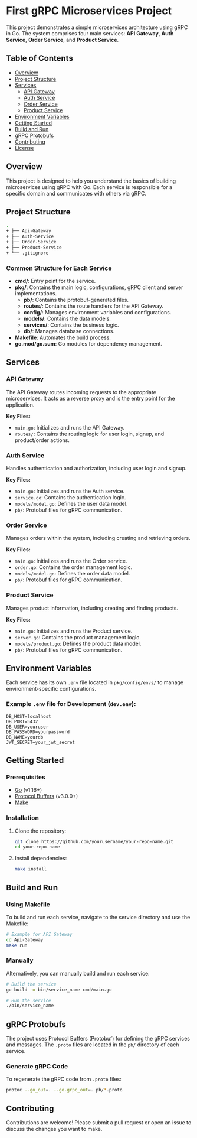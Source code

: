 
# First gRPC Microservices Project

This project demonstrates a simple microservices architecture using gRPC in Go. The system comprises four main services: **API Gateway**, **Auth Service**, **Order Service**, and **Product Service**.

## Table of Contents

- [Overview](#overview)
- [Project Structure](#project-structure)
- [Services](#services)
  - [API Gateway](#api-gateway)
  - [Auth Service](#auth-service)
  - [Order Service](#order-service)
  - [Product Service](#product-service)
- [Environment Variables](#environment-variables)
- [Getting Started](#getting-started)
- [Build and Run](#build-and-run)
- [gRPC Protobufs](#grpc-protobufs)
- [Contributing](#contributing)
- [License](#license)

## Overview

This project is designed to help you understand the basics of building microservices using gRPC with Go. Each service is responsible for a specific domain and communicates with others via gRPC. 

## Project Structure

```bash
.
+ ├── Api-Gateway
+ ├── Auth-Service
+ ├── Order-Service
+ ├── Product-Service
+ └── .gitignore
```

### Common Structure for Each Service

- **cmd/**: Entry point for the service.
- **pkg/**: Contains the main logic, configurations, gRPC client and server implementations.
  - **pb/**: Contains the protobuf-generated files.
  - **routes/**: Contains the route handlers for the API Gateway.
  - **config/**: Manages environment variables and configurations.
  - **models/**: Contains the data models.
  - **services/**: Contains the business logic.
  - **db/**: Manages database connections.
- **Makefile**: Automates the build process.
- **go.mod/go.sum**: Go modules for dependency management.

## Services

### API Gateway

The API Gateway routes incoming requests to the appropriate microservices. It acts as a reverse proxy and is the entry point for the application.

**Key Files:**
- `main.go`: Initializes and runs the API Gateway.
- `routes/`: Contains the routing logic for user login, signup, and product/order actions.

### Auth Service

Handles authentication and authorization, including user login and signup.

**Key Files:**
- `main.go`: Initializes and runs the Auth service.
- `service.go`: Contains the authentication logic.
- `models/model.go`: Defines the user data model.
- `pb/`: Protobuf files for gRPC communication.

### Order Service

Manages orders within the system, including creating and retrieving orders.

**Key Files:**
- `main.go`: Initializes and runs the Order service.
- `order.go`: Contains the order management logic.
- `models/model.go`: Defines the order data model.
- `pb/`: Protobuf files for gRPC communication.

### Product Service

Manages product information, including creating and finding products.

**Key Files:**
- `main.go`: Initializes and runs the Product service.
- `server.go`: Contains the product management logic.
- `models/product.go`: Defines the product data model.
- `pb/`: Protobuf files for gRPC communication.

## Environment Variables

Each service has its own `.env` file located in `pkg/config/envs/` to manage environment-specific configurations.

### Example `.env` file for Development (`dev.env`):

```env
DB_HOST=localhost
DB_PORT=5432
DB_USER=youruser
DB_PASSWORD=yourpassword
DB_NAME=yourdb
JWT_SECRET=your_jwt_secret
```

## Getting Started

### Prerequisites

- [Go](https://golang.org/dl/) (v1.16+)
- [Protocol Buffers](https://grpc.io/docs/protoc-installation/) (v3.0.0+)
- [Make](https://www.gnu.org/software/make/)

### Installation

1. Clone the repository:
   ```bash
   git clone https://github.com/yourusername/your-repo-name.git
   cd your-repo-name
   ```

2. Install dependencies:
   ```bash
   make install
   ```

## Build and Run

### Using Makefile

To build and run each service, navigate to the service directory and use the Makefile:

```bash
# Example for API Gateway
cd Api-Gateway
make run
```

### Manually

Alternatively, you can manually build and run each service:

```bash
# Build the service
go build -o bin/service_name cmd/main.go

# Run the service
./bin/service_name
```

## gRPC Protobufs

The project uses Protocol Buffers (Protobuf) for defining the gRPC services and messages. The `.proto` files are located in the `pb/` directory of each service.

### Generate gRPC Code

To regenerate the gRPC code from `.proto` files:

```bash
protoc --go_out=. --go-grpc_out=. pb/*.proto
```

## Contributing

Contributions are welcome! Please submit a pull request or open an issue to discuss the changes you want to make.

